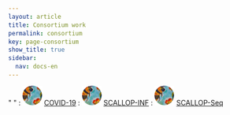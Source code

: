 ```yaml
---
layout: article
title: Consortium work
permalink: consortium
key: page-consortium
show_title: true
sidebar:
  nav: docs-en
---
```


"  "
: [![](bees.svg)](https://github.com/jinghuazhao/COVID-19) [COVID-19](https://jinghuazhao.github.io/COVID-19/)
: [![](bees.svg)](https://github.com/jinghuazhao/INF) [SCALLOP-INF](https://jinghuazhao.github.io/INF/)
: [![](bees.svg)](https://github.com/jinghuazhao/SCALLOP-Seq) [SCALLOP-Seq](https://jinghuazhao.github.io/SCALLOP-Seq/)

